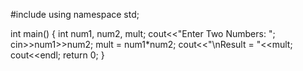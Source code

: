 #include<iostream>
using namespace std;

int main()
{
    int num1, num2, mult;
    cout<<"Enter Two Numbers: ";
    cin>>num1>>num2;
    mult = num1*num2;
    cout<<"\nResult = "<<mult;
    cout<<endl;
    return 0;
}
